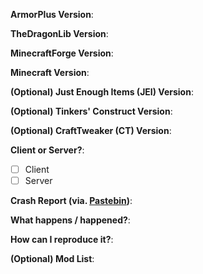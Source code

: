 **ArmorPlus Version**:

**TheDragonLib Version**:

**MinecraftForge Version**:

**Minecraft Version**:

**(Optional) Just Enough Items (JEI) Version**:

**(Optional) Tinkers' Construct Version**:

**(Optional) CraftTweaker (CT) Version**:

**Client or Server?**:
- [ ] Client
- [ ] Server

**Crash Report (via. [Pastebin](http://pastebin.com/))**:

**What happens / happened?**:

**How can I reproduce it?**:

**(Optional) Mod List**:
